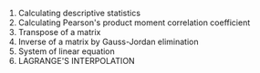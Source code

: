 1. Calculating descriptive statistics
2. Calculating Pearson's product moment correlation coefficient
3. Transpose of a matrix
4. Inverse of a matrix by Gauss-Jordan elimination
5. System of linear equation
6. LAGRANGE'S INTERPOLATION